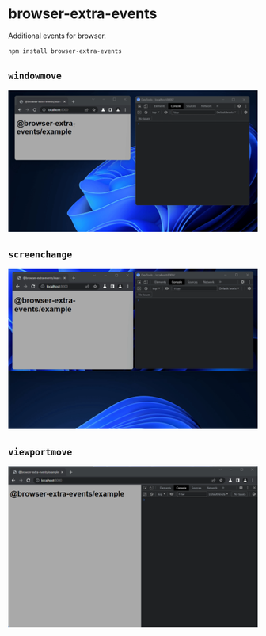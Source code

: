 # browser-extra-events

Additional events for browser.

```
npm install browser-extra-events
```

## `windowmove`

![windowmove](./assets/windowmove.gif)

## `screenchange`

![screenchange](./assets/screenchange.gif)

## `viewportmove`

![viewportmove](./assets/viewportmove.gif)
